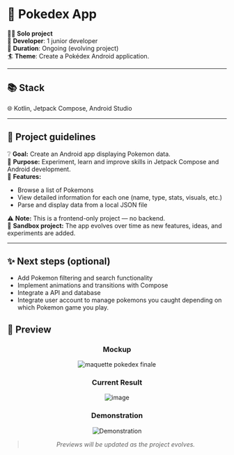 # 📘 Pokedex App

👩‍💻 **Solo project**  
👥 **Developer**: 1 junior developer  
🏃 **Duration**: Ongoing (evolving project)  
🏄 **Theme**: Create a Pokédex Android application.

---

## 📚 Stack

🌐 Kotlin, Jetpack Compose, Android Studio

---

## 📑 Project guidelines

❔ **Goal:** Create an Android app displaying Pokemon data.  
💭 **Purpose:** Experiment, learn and improve skills in Jetpack Compose and Android development.  
👤 **Features:**  
- Browse a list of Pokemons  
- View detailed information for each one (name, type, stats, visuals, etc.)  
- Parse and display data from a local JSON file  

⚠️ **Note:** This is a frontend-only project — no backend.  
🧪 **Sandbox project:** The app evolves over time as new features, ideas, and experiments are added.

---

## ✨ Next steps (optional)

- Add Pokemon filtering and search functionality  
- Implement animations and transitions with Compose  
- Integrate a API and database
- Integrate user account to manage pokemons you caught depending on which Pokemon game you play.


## 📸 Preview

<div align="center">

### Mockup
<img style="max-height: 250px; width: auto;" alt="maquette pokedex finale" src="https://github.com/user-attachments/assets/39446488-89d4-467a-b8f6-9cbf26b24480" />

### Current Result
<img style="max-height: 350px; width: auto;" alt="image" src="https://github.com/user-attachments/assets/39653eb8-0d99-441d-a625-af7085bbcf55" />

### Demonstration
<img style="max-height: 350px; width: auto;" alt="Demonstration" src="./Gifdemonstration.gif" />

> _Previews will be updated as the project evolves._

</div>
